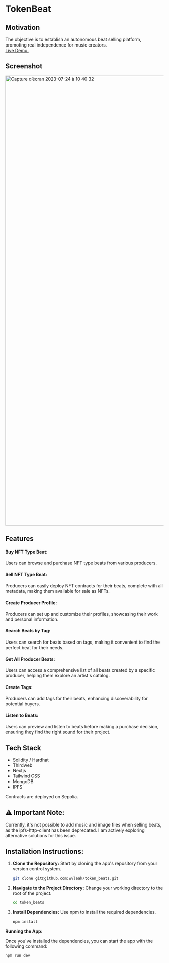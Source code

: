 # TokenBeat
## Motivation

The objective is to establish an autonomous beat selling platform, promoting real independence for music creators.<br> [Live Demo.](https://token-beats-q613co6q0-maleaks-projects.vercel.app/)

## Screenshot
<img width="1424" alt="Capture d’écran 2023-07-24 à 10 40 32" src="https://github.com/wvleak/token_beats/assets/73338115/c45e1845-aa8c-4f64-a8d3-79f4455ce1ec">

## Features
#### Buy NFT Type Beat:

Users can browse and purchase NFT type beats from various producers.

#### Sell NFT Type Beat:

Producers can easily deploy NFT contracts for their beats, complete with all metadata, making them available for sale as NFTs.

#### Create Producer Profile:

Producers can set up and customize their profiles, showcasing their work and personal information.

#### Search Beats by Tag:

Users can search for beats based on tags, making it convenient to find the perfect beat for their needs.

#### Get All Producer Beats:

Users can access a comprehensive list of all beats created by a specific producer, helping them explore an artist's catalog.

#### Create Tags:

Producers can add tags for their beats, enhancing discoverability for potential buyers.

#### Listen to Beats:

Users can preview and listen to beats before making a purchase decision, ensuring they find the right sound for their project.

## Tech Stack
- Solidity / Hardhat
- Thirdweb
- Nextjs
- Tailwind CSS
- MongoDB
- IPFS
  
Contracts are deployed on Sepolia.

## ⚠️ Important Note:

Currently, it's not possible to add music and image files when selling beats, as the ipfs-http-client has been deprecated. I am actively exploring alternative solutions for this issue.


## Installation Instructions:

1. **Clone the Repository:** Start by cloning the app's repository from your version control system.

   ```bash
   git clone git@github.com:wvleak/token_beats.git
   ```

2. **Navigate to the Project Directory:** Change your working directory to the root of the project.

   ```bash
   cd token_beats
   ```

3. **Install Dependencies:** Use npm to install the required dependencies.

   ```bash
   npm install
   ```

**Running the App:**

Once you've installed the dependencies, you can start the app with the following command:

```bash
npm run dev
```

